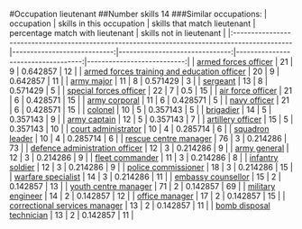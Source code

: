 #Occupation lieutenant
##Number skills 14
###Similar occupations:
| occupation                                                                                    |   skills in this occupation |   skills that match lieutenant |   percentage match with lieutenant |   skills not in lieutenant |
|:----------------------------------------------------------------------------------------------|----------------------------:|-------------------------------:|-----------------------------------:|---------------------------:|
| [armed forces officer](armed_forces_officer.md)                                               |                          21 |                              9 |                           0.642857 |                         12 |
| [armed forces training and education officer](armed_forces_training_and_education_officer.md) |                          20 |                              9 |                           0.642857 |                         11 |
| [army major](army_major.md)                                                                   |                          11 |                              8 |                           0.571429 |                          3 |
| [sergeant](sergeant.md)                                                                       |                          13 |                              8 |                           0.571429 |                          5 |
| [special forces officer](special_forces_officer.md)                                           |                          22 |                              7 |                           0.5      |                         15 |
| [air force officer](air_force_officer.md)                                                     |                          21 |                              6 |                           0.428571 |                         15 |
| [army corporal](army_corporal.md)                                                             |                          11 |                              6 |                           0.428571 |                          5 |
| [navy officer](navy_officer.md)                                                               |                          21 |                              6 |                           0.428571 |                         15 |
| [colonel](colonel.md)                                                                         |                          10 |                              5 |                           0.357143 |                          5 |
| [brigadier](brigadier.md)                                                                     |                          14 |                              5 |                           0.357143 |                          9 |
| [army captain](army_captain.md)                                                               |                          12 |                              5 |                           0.357143 |                          7 |
| [artillery officer](artillery_officer.md)                                                     |                          15 |                              5 |                           0.357143 |                         10 |
| [court administrator](court_administrator.md)                                                 |                          10 |                              4 |                           0.285714 |                          6 |
| [squadron leader](squadron_leader.md)                                                         |                          10 |                              4 |                           0.285714 |                          6 |
| [rescue centre manager](rescue_centre_manager.md)                                             |                          76 |                              3 |                           0.214286 |                         73 |
| [defence administration officer](defence_administration_officer.md)                           |                          12 |                              3 |                           0.214286 |                          9 |
| [army general](army_general.md)                                                               |                          12 |                              3 |                           0.214286 |                          9 |
| [fleet commander](fleet_commander.md)                                                         |                          11 |                              3 |                           0.214286 |                          8 |
| [infantry soldier](infantry_soldier.md)                                                       |                          12 |                              3 |                           0.214286 |                          9 |
| [police commissioner](police_commissioner.md)                                                 |                          18 |                              3 |                           0.214286 |                         15 |
| [warfare specialist](warfare_specialist.md)                                                   |                          14 |                              3 |                           0.214286 |                         11 |
| [embassy counsellor](embassy_counsellor.md)                                                   |                          15 |                              2 |                           0.142857 |                         13 |
| [youth centre manager](youth_centre_manager.md)                                               |                          71 |                              2 |                           0.142857 |                         69 |
| [military engineer](military_engineer.md)                                                     |                          14 |                              2 |                           0.142857 |                         12 |
| [office manager](office_manager.md)                                                           |                          17 |                              2 |                           0.142857 |                         15 |
| [correctional services manager](correctional_services_manager.md)                             |                          13 |                              2 |                           0.142857 |                         11 |
| [bomb disposal technician](bomb_disposal_technician.md)                                       |                          13 |                              2 |                           0.142857 |                         11 |
